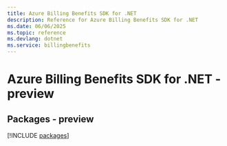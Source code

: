 ```yaml
---
title: Azure Billing Benefits SDK for .NET
description: Reference for Azure Billing Benefits SDK for .NET
ms.date: 06/06/2025
ms.topic: reference
ms.devlang: dotnet
ms.service: billingbenefits
---
```

# Azure Billing Benefits SDK for .NET - preview
## Packages - preview
[!INCLUDE [packages](billing-benefits-index.md)]